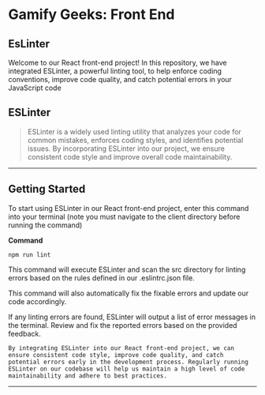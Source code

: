 # Gamify Geeks: Front End

## EsLinter

Welcome to our React front-end project! In this repository, we have integrated ESLinter, a powerful linting tool, to help enforce coding conventions, improve code quality, and catch potential errors in your JavaScript code

## ESLinter

> ESLinter is a widely used linting utility that analyzes your code for common mistakes, enforces coding styles, and identifies potential issues. By incorporating ESLinter into our project, we ensure consistent code style and improve overall code maintainability.

---

## Getting Started

To start using ESLinter in our React front-end project, enter this command into your terminal (note you must navigate to the client directory before running the command)

**Command**

`npm run lint`

This command will execute ESLinter and scan the src directory for linting errors based on the rules defined in our .eslintrc.json file.

This command will also automatically fix the fixable errors and update our code accordingly.

If any linting errors are found, ESLinter will output a list of error messages in the terminal. Review and fix the reported errors based on the provided feedback.

    By integrating ESLinter into our React front-end project, we can ensure consistent code style, improve code quality, and catch potential errors early in the development process. Regularly running ESLinter on our codebase will help us maintain a high level of code maintainability and adhere to best practices.

---
